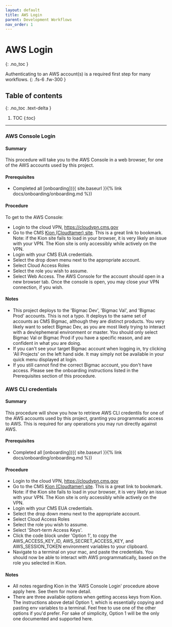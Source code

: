 ```yaml
---
layout: default
title: AWS Login
parent: Development Workflows
nav_order: 1
---
```


# AWS Login

{: .no_toc }

Authenticating to an AWS account(s) is a required first step for many workflows.
{: .fs-6 .fw-300 }

## Table of contents

{: .no_toc .text-delta }

1. TOC
   {:toc}

---

### AWS Console Login

#### Summary

This procedure will take you to the AWS Console in a web browser, for one of the AWS accounts used by this project.

#### Prerequisites

- Completed all [onboarding]({{ site.baseurl }}{% link docs/onboarding/onboarding.md %})

#### Procedure

To get to the AWS Console:

- Login to the cloud VPN, https://cloudvpn.cms.gov
- Go to the CMS [Kion (Cloudtamer) site](https://cloudtamer.cms.gov/login). This is a great link to bookmark. Note: if the Kion site fails to load in your browser, it is very likely an issue with your VPN. The Kion site is only accessibly while actively on the VPN.
- Login with your CMS EUA credentials.
- Select the drop down menu next to the appropriate account.
- Select Cloud Access Roles
- Select the role you wish to assume.
- Select Web Access. The AWS Console for the account should open in a new browser tab. Once the console is open, you may close your VPN connection, if you wish.

#### Notes

- This project deploys to the 'Bigmac Dev', 'Bigmac Val', and 'Bigmac Prod' accounts. This is not a typo. It deploys to the same set of accounts as CMS Bigmac, although they are distinct products. You very likely want to select Bigmac Dev, as you are most likely trying to interact with a dev/ephemeral environment or master. You should only select Bigmac Val or Bigmac Prod if you have a specific reason, and are confident in what you are doing.
- If you can't see your target Bigmac account when logging in, try clicking 'All Projects' on the left hand side. It may simply not be available in your quick menu displayed at login.
- If you still cannot find the correct Bigmac account, you don't have access. Please see the onboarding instructions listed in the Prerequisites section of this procedure.

### AWS CLI credentials

#### Summary

This procedure will show you how to retrieve AWS CLI credentils for one of the AWS accounts used by this project, granting you programmatic access to AWS. This is required for any operations you may run directly against AWS.

#### Prerequisites

- Completed all [onboarding]({{ site.baseurl }}{% link docs/onboarding/onboarding.md %})

#### Procedure

- Login to the cloud VPN, https://cloudvpn.cms.gov
- Go to the CMS [Kion (Cloudtamer) site](https://cloudtamer.cms.gov/login). This is a great link to bookmark. Note: if the Kion site fails to load in your browser, it is very likely an issue with your VPN. The Kion site is only accessibly while actively on the VPN.
- Login with your CMS EUA credentials.
- Select the drop down menu next to the appropriate account.
- Select Cloud Access Roles
- Select the role you wish to assume.
- Select 'Short-term Access Keys'.
- Click the code block under 'Option 1', to copy the AWS_ACCESS_KEY_ID, AWS_SECRET_ACCESS_KEY, and AWS_SESSION_TOKEN environment variables to your clipboard.
- Navigate to a terminal on your mac, and paste the credentials. You should now be able to interact with AWS programmatically, based on the role you selected in Kion.

#### Notes

- All notes regarding Kion in the 'AWS Console Login' procedure above apply here. See them for more detail.
- There are three available options when getting access keys from Kion. The instructions above detail Option 1, which is essentially copying and pasting env variables to a terminal. Feel free to use one of the other options if you'd prefer. For sake of simplicity, Option 1 will be the only one documented and supported here.
